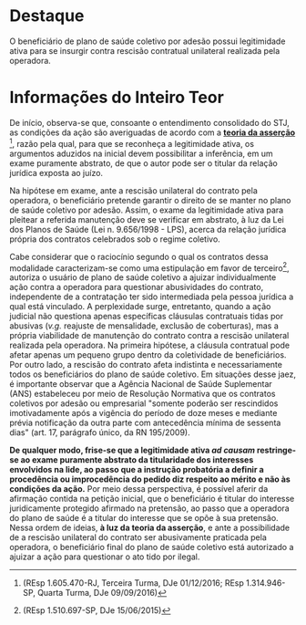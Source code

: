 # Destaque
O beneficiário de plano de saúde coletivo por adesão possui legitimidade ativa para se insurgir contra rescisão contratual unilateral realizada pela operadora.

# Informações do Inteiro Teor
De início, observa-se que, consoante o entendimento consolidado do STJ, as condições da ação são averiguadas de acordo com a <u><b>teoria da asserção</u></b> [^1], razão pela qual, para que se reconheça a legitimidade ativa, os argumentos aduzidos na inicial devem possibilitar a inferência, em um exame puramente abstrato, de que o autor pode ser o titular da relação jurídica exposta ao juízo. 

Na hipótese em exame, ante a rescisão unilateral do contrato pela operadora, o beneficiário pretende garantir o direito de se manter no plano de saúde coletivo por adesão. Assim, o exame da legitimidade ativa para pleitear a referida manutenção deve se verificar em abstrato, à luz da Lei dos Planos de Saúde (Lei n. 9.656/1998 - LPS), acerca da relação jurídica própria dos contratos celebrados sob o regime coletivo. 

Cabe considerar que o raciocínio segundo o qual os contratos dessa modalidade caracterizam-se como uma estipulação em favor de terceiro[^2], autoriza o usuário de plano de saúde coletivo a ajuizar individualmente ação contra a operadora para questionar abusividades do contrato, independente de a contratação ter sido intermediada pela pessoa jurídica a qual está vinculado. A perplexidade surge, entretanto, quando a ação judicial não questiona apenas específicas cláusulas contratuais tidas por abusivas (_v.g._ reajuste de mensalidade, exclusão de coberturas), mas a própria viabilidade de manutenção do contrato contra a rescisão unilateral realizada pela operadora. Na primeira hipótese, a cláusula contratual pode afetar apenas um pequeno grupo dentro da coletividade de beneficiários. Por outro lado, a rescisão do contrato afeta indistinta e necessariamente todos os beneficiários do plano de saúde coletivo. Em situações desse jaez, é importante observar que a Agência Nacional de Saúde Suplementar (ANS) estabeleceu por meio de Resolução Normativa que os contratos coletivos por adesão ou empresarial "somente poderão ser rescindidos imotivadamente após a vigência do período de doze meses e mediante prévia notificação da outra parte com antecedência mínima de sessenta dias" (art. 17, parágrafo único, da RN 195/2009). 

**De qualquer modo, frise-se que a legitimidade ativa _ad causam_ restringe-se ao exame puramente abstrato da titularidade dos interesses envolvidos na lide, ao passo que a instrução probatória a definir a procedência ou improcedência do pedido diz respeito ao mérito e não às condições da ação.** Por meio dessa perspectiva, é possível aferir da afirmação contida na petição inicial, que o beneficiário é titular do interesse juridicamente protegido afirmado na pretensão, ao passo que a operadora do plano de saúde é a titular do interesse que se opõe à sua pretensão. Nessa ordem de ideias, **à luz da teoria da asserção**, e ante a possibilidade de a rescisão unilateral do contrato ser abusivamente praticada pela operadora, o beneficiário final do plano de saúde coletivo está autorizado a ajuizar a ação para questionar o ato tido por ilegal.

[^1]:(REsp 1.605.470-RJ, Terceira Turma, DJe 01/12/2016; REsp 1.314.946-SP, Quarta Turma, DJe 09/09/2016)
[^2]:(REsp 1.510.697-SP, DJe 15/06/2015)
